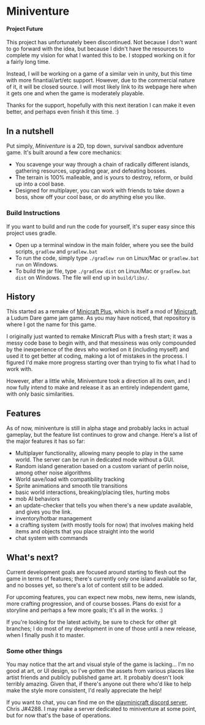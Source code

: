 # Miniventure

#### Project Future
This project has unfortunately been discontinued. Not because I don't want to go forward with the idea, but because I didn't have the resources to complete my vision
for what I wanted this to be. I stopped working on it for a fairly long time.

Instead, I will be working on a game of a similar vein in unity, but this time with more finantial/art/etc support. However, due to the commercial nature of it, it will be closed source. I will most likely link to its webpage here when it gets one and when the game is moderately playable.

Thanks for the support, hopefully with this next iteration I can make it even better, and perhaps even finish it this time. :)

## In a nutshell
Put simply, *Miniventure* is a 2D, top down, survival sandbox adventure game. It's built around a few core mechanics:
- You scavenge your way through a chain of radically different islands, gathering resources, upgrading gear, and defeating bosses.
- The terrain is 100% malleable, and is yours to destroy, reform, or build up into a cool base.
- Designed for multiplayer, you can work with friends to take down a boss, show off your cool base, or do anything else you like.

### Build Instructions

If you want to build and run the code for yourself, it's super easy since this project uses gradle.
- Open up a terminal window in the main folder, where you see the build scripts, `gradlew` and `gradlew.bat`
- To run the code, simply type `./gradlew run` on Linux/Mac or `gradlew.bat run` on Windows.
- To build the jar file, type `./gradlew dist` on Linux/Mac or `gradlew.bat dist` on Windows. The file will end up in `build/libs/`.

## History
This started as a remake of [Minicraft Plus](https://github.com/chrisj42/minicraft-plus-revived), which is itself a mod of [Minicraft](https://github.com/shylor/miniventure), a Ludum Dare game jam game. As you may have noticed, that repository is where I got the name for this game.

I originally just wanted to remake Minicraft Plus with a fresh start; it was a messy code base to begin with, and that messiness was only compounded by the inexperience of the devs who worked on it (including myself) and used it to get better at coding, making a lot of mistakes in the process. I figured I'd make more progress starting over than trying to fix what I had to work with.

However, after a little while, Miniventure took a direction all its own, and I now fully intend to make and release it as an entirely independent game, with only basic similarities.

## Features
As of now, miniventure is still in alpha stage and probably lacks in actual gameplay, but the feature list continues to grow and change. Here's a list of the major features it has so far:

  - Multiplayer functionality, allowing many people to play in the same world. The server can be run in dedicated mode without a GUI.
  - Random island generation based on a custom variant of perlin noise, among other noise algorithms
  - World save/load with compatibility tracking
  - Sprite animations and smooth tile transitions
  - basic world interactions, breaking/placing tiles, hurting mobs
  - mob AI behaviors
  - an update-checker that tells you when there's a new update available, and gives you the link.
  - inventory/hotbar management
  - a crafting system (with mostly tools for now) that involves making held items and objects that you place straight into the world
  - chat system with commands 

## What's next?

Current development goals are focused around starting to flesh out the game in terms of features; there's currently only one island available so far, and no bosses yet, so there's a lot of content still to be added.

For upcoming features, you can expect new mobs, new items, new islands, more crafting progression, and of course bosses. 
Plans do exist for a storyline and perhaps a few more goals; it's all in the works. :)

If you're looking for the latest activity, be sure to check for other git branches; I do most of my development in one of those until a new release, when I finally push it to master.

### Some other things

You may notice that the art and visual style of the game is lacking... I'm no good at art, or UI design, so I've gotten the assets from various places like artist friends and publicly published game art. It probably doesn't look terribly amazing.
Given that, if there's anyone out there who'd like to help make the style more consistent, I'd really appreciate the help!

If you want to chat, you can find me on the [playminicraft discord server](https://discord.me/minicraft), Chris J#4288. I may make a server dedicated to miniventure at some point, but for now that's the base of operations.
